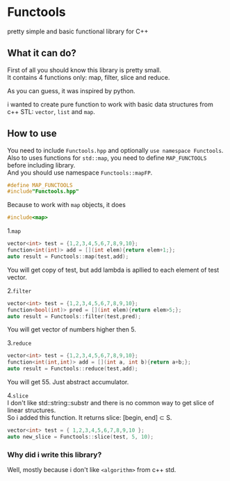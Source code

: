 # Functools
pretty simple and basic functional library for C++

## What it can do?
First of all you should know this library is pretty small.<br>
It contains 4 functions only: map, filter, slice and reduce.<br>

As you can guess, it was inspired by python.<br>

i wanted to create pure function to work with basic data structures from c++ STL: ```vector```, ```list``` and ```map```.<br>

## How to use
You need to include ```Functools.hpp``` and optionally ```use namespace Functools```.<br>
Also to uses functions for ```std::map```, you need to define ```MAP_FUNCTOOLS``` before including library.<br>
And you should use namespace ```Functools::mapFP```.<br/>
```c++
#define MAP_FUNCTOOLS
#include"Functools.hpp"
```
Because to work with ```map``` objects, it does 
```c++ 
#include<map>
```

1.```map```<br>
```c++
vector<int> test = {1,2,3,4,5,6,7,8,9,10};
function<int(int)> add = [](int elem){return elem+1;};
auto result = Functools::map(test,add);
```

You will get copy of test, but add lambda is apllied to each element of test vector.

2.```filter```
```c++
vector<int> test = {1,2,3,4,5,6,7,8,9,10};
function<bool(int)> pred = [](int elem){return elem>5;};
auto result = Functools::filter(test,pred);
```

You will get vector of numbers higher then 5.

3.```reduce```
```c++
vector<int> test = {1,2,3,4,5,6,7,8,9,10};
function<int(int,int)> add = [](int a, int b){return a+b;};
auto result = Functools::reduce(test,add);
```

You will get 55. Just abstract accumulator.

4.```slice```<br>
I don't like std::string::substr and there is no common way to get slice of linear structures.<br>
So i added this function. It returns slice: [begin, end] ⊂ S.
```c++
vector<int> test = { 1,2,3,4,5,6,7,8,9,10 };
auto new_slice = Functools::slice(test, 5, 10);
```

### Why did i write this library?
Well, mostly because i don't like ```<algorithm>``` from c++ std.
